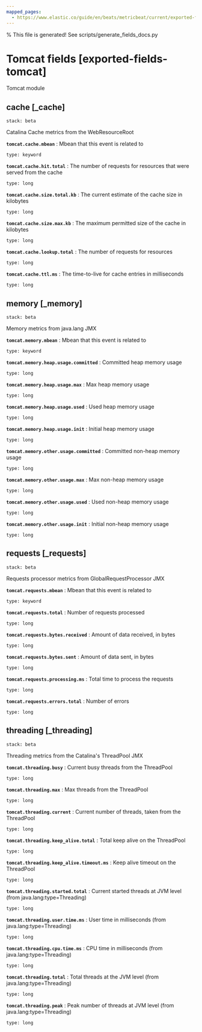 ```yaml
---
mapped_pages:
  - https://www.elastic.co/guide/en/beats/metricbeat/current/exported-fields-tomcat.html
---
```


% This file is generated! See scripts/generate_fields_docs.py

# Tomcat fields [exported-fields-tomcat]

Tomcat module

## cache [_cache]

```{applies_to}
stack: beta
```

Catalina Cache metrics from the WebResourceRoot

**`tomcat.cache.mbean`**
:   Mbean that this event is related to

    type: keyword


**`tomcat.cache.hit.total`**
:   The number of requests for resources that were served from the cache

    type: long


**`tomcat.cache.size.total.kb`**
:   The current estimate of the cache size in kilobytes

    type: long


**`tomcat.cache.size.max.kb`**
:   The maximum permitted size of the cache in kilobytes

    type: long


**`tomcat.cache.lookup.total`**
:   The number of requests for resources

    type: long


**`tomcat.cache.ttl.ms`**
:   The time-to-live for cache entries in milliseconds

    type: long


## memory [_memory]

```{applies_to}
stack: beta
```

Memory metrics from java.lang JMX

**`tomcat.memory.mbean`**
:   Mbean that this event is related to

    type: keyword


**`tomcat.memory.heap.usage.committed`**
:   Committed heap memory usage

    type: long


**`tomcat.memory.heap.usage.max`**
:   Max heap memory usage

    type: long


**`tomcat.memory.heap.usage.used`**
:   Used heap memory usage

    type: long


**`tomcat.memory.heap.usage.init`**
:   Initial heap memory usage

    type: long


**`tomcat.memory.other.usage.committed`**
:   Committed non-heap memory usage

    type: long


**`tomcat.memory.other.usage.max`**
:   Max non-heap memory usage

    type: long


**`tomcat.memory.other.usage.used`**
:   Used non-heap memory usage

    type: long


**`tomcat.memory.other.usage.init`**
:   Initial non-heap memory usage

    type: long


## requests [_requests]

```{applies_to}
stack: beta
```

Requests processor metrics from GlobalRequestProcessor JMX

**`tomcat.requests.mbean`**
:   Mbean that this event is related to

    type: keyword


**`tomcat.requests.total`**
:   Number of requests processed

    type: long


**`tomcat.requests.bytes.received`**
:   Amount of data received, in bytes

    type: long


**`tomcat.requests.bytes.sent`**
:   Amount of data sent, in bytes

    type: long


**`tomcat.requests.processing.ms`**
:   Total time to process the requests

    type: long


**`tomcat.requests.errors.total`**
:   Number of errors

    type: long


## threading [_threading]

```{applies_to}
stack: beta
```

Threading metrics from the Catalina's ThreadPool JMX

**`tomcat.threading.busy`**
:   Current busy threads from the ThreadPool

    type: long


**`tomcat.threading.max`**
:   Max threads from the ThreadPool

    type: long


**`tomcat.threading.current`**
:   Current number of threads, taken from the ThreadPool

    type: long


**`tomcat.threading.keep_alive.total`**
:   Total keep alive on the ThreadPool

    type: long


**`tomcat.threading.keep_alive.timeout.ms`**
:   Keep alive timeout on the ThreadPool

    type: long


**`tomcat.threading.started.total`**
:   Current started threads at JVM level (from java.lang:type=Threading)

    type: long


**`tomcat.threading.user.time.ms`**
:   User time in milliseconds (from java.lang:type=Threading)

    type: long


**`tomcat.threading.cpu.time.ms`**
:   CPU time in milliseconds (from java.lang:type=Threading)

    type: long


**`tomcat.threading.total`**
:   Total threads at the JVM level (from java.lang:type=Threading)

    type: long


**`tomcat.threading.peak`**
:   Peak number of threads at JVM level (from java.lang:type=Threading)

    type: long


